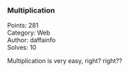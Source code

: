 ### Multiplication

Points: 281 \
Category: Web \
Author: daffainfo \
Solves: 10

Multiplication is very easy, right? right??
